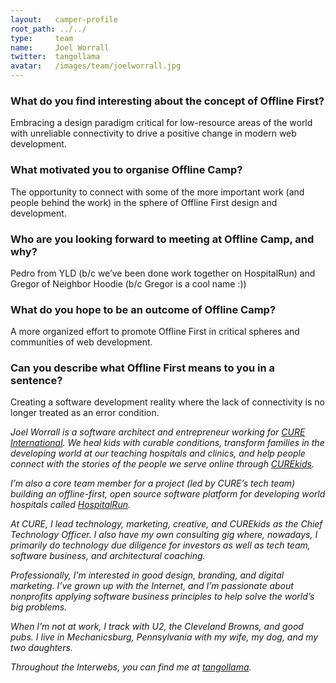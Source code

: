 ```yaml
---
layout:   camper-profile
root_path: ../../
type:     team
name:     Joel Worrall
twitter:  tangollama
avatar:   /images/team/joelworrall.jpg
---
```


### What do you find interesting about the concept of Offline First?

Embracing a design paradigm critical for low-resource areas of the world with unreliable connectivity to drive a positive change in modern web development.

### What motivated you to organise Offline Camp?

The opportunity to connect with some of the more important work (and people behind the work) in the sphere of Offline First design and development.

### Who are you looking forward to meeting at Offline Camp, and why?

Pedro from YLD (b/c we’ve been done work together on HospitalRun) and Gregor of Neighbor Hoodie (b/c Gregor is a cool name :))

### What do you hope to be an outcome of Offline Camp?

A more organized effort to promote Offline First in critical spheres and communities of web development.

### Can you describe what Offline First means to you in a sentence?

Creating a software development reality where the lack of connectivity is no longer treated as an error condition.  
  
_Joel Worrall is a software architect and entrepreneur working for [CURE International](https://cure.org/). We heal kids with curable conditions, transform families in the developing world at our teaching hospitals and clinics, and help people connect with the stories of the people we serve online through [CUREkids](https://cure.org/curekids/)._

_I’m also a core team member for a project (led by CURE’s tech team) building an offline-first, open source software platform for developing world hospitals called [HospitalRun](http://hospitalrun.io/)._

_At CURE, I lead technology, marketing, creative, and CUREkids as the Chief Technology Officer. I also have my own consulting gig where, nowadays, I primarily do technology due diligence for investors as well as tech team, software business, and architectural coaching._

_Professionally, I’m interested in good design, branding, and digital marketing. I’ve grown up with the Internet, and I’m passionate about nonprofits applying software business principles to help solve the world’s big problems._

_When I’m not at work, I track with U2, the Cleveland Browns, and good pubs. I live in Mechanicsburg, Pennsylvania with my wife, my dog, and my two daughters._

_Throughout the Interwebs, you can find me at [tangollama](https://twitter.com/tangollama)._
